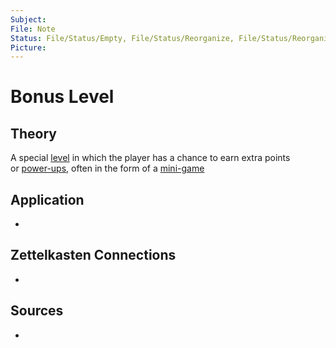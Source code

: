 ```yaml
---
Subject: 
File: Note
Status: File/Status/Empty, File/Status/Reorganize, File/Status/Reorganize, File/Status/Recategorize, File/Status/Summarize, File/Status/Structuralize
Picture: 
---
```


# Bonus Level

## Theory

A special [level](https://en.wikipedia.org/wiki/Glossary_of_video_game_terms#level) in which the player has a chance to earn extra points or [power-ups](https://en.wikipedia.org/wiki/Glossary_of_video_game_terms#power-ups), often in the form of a [mini-game](https://en.wikipedia.org/wiki/Glossary_of_video_game_terms#mini-game)






## Application
- 

## Zettelkasten Connections
- 

## Sources
- 






